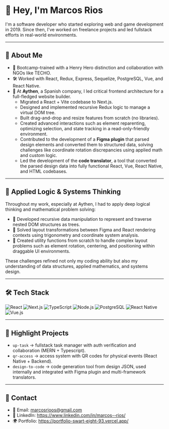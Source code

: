# 👋 Hey, I'm Marcos Rios

I'm a software developer who started exploring web and game development in 2019. Since then, I've worked on freelance projects and led fullstack efforts in real-world environments.

---

## 🚀 About Me

- 🧠 Bootcamp-trained with a Henry Hero distinction and collaboration with NGOs like TECHO.
- 🛠️ Worked with React, Redux, Express, Sequelize, PostgreSQL, Vue, and React Native.
- 💪 At **Aythen**, a Spanish company, I led critical frontend architecture for a full-fledged website builder. 
    - Migrated a React + Vite codebase to Next.js.
    - Designed and implemented recursive Redux logic to manage a virtual DOM tree.
    - Built drag-and-drop and resize features from scratch (no libraries).
    - Created advanced interactions such as element reparenting, optimizing selection, and state tracking in a read-only-friendly environment.
    - Contributed to the development of a **Figma plugin** that parsed design elements and converted them to structured data, solving challenges like coordinate rotation discrepancies using applied math and custom logic.
    - Led the development of the **code translator**, a tool that converted the parsed design data into fully functional React, Vue, React Native, and HTML codebases.

---

## 🧠 Applied Logic & Systems Thinking

Throughout my work, especially at Aythen, I had to apply deep logical thinking and mathematical problem solving:

- 🧮 Developed recursive data manipulation to represent and traverse nested DOM structures as trees.
- 📐 Solved layout transformations between Figma and React rendering contexts using trigonometry and coordinate system analysis.
- 🧰 Created utility functions from scratch to handle complex layout problems such as element rotation, centering, and positioning within draggable UI environments.

These challenges refined not only my coding ability but also my understanding of data structures, applied mathematics, and systems design.

---

## 🛠️ Tech Stack

![React](https://img.shields.io/badge/-React-61DAFB?logo=react)
![Next.js](https://img.shields.io/badge/-Next.js-000?logo=next.js)
![TypeScript](https://img.shields.io/badge/-TypeScript-3178C6?logo=typescript)
![Node.js](https://img.shields.io/badge/-Node.js-339933?logo=node.js)
![PostgreSQL](https://img.shields.io/badge/-PostgreSQL-336791?logo=postgresql)
![React Native](https://img.shields.io/badge/-React%20Native-20232A?logo=react)
![Vue.js](https://img.shields.io/badge/-Vue.js-4FC08D?logo=vue.js)

---

## 🌟 Highlight Projects

- `up-task` → fullstack task manager with auth verification and collaboration (MERN + Typescript).
- `qr-access` → access system with QR codes for physical events (React Native + Backend).
- `design-to-code` → code generation tool from design JSON, used internally and integrated with Figma plugin and multi-framework translators.

---

## 📢 Contact

- 📧 Email: marcosrioos@gmail.com
- 🚀 LinkedIn: https://www.linkedin.com/in/marcos--rios/
- 🌍 Portfolio: https://portfolio-swart-eight-93.vercel.app/
